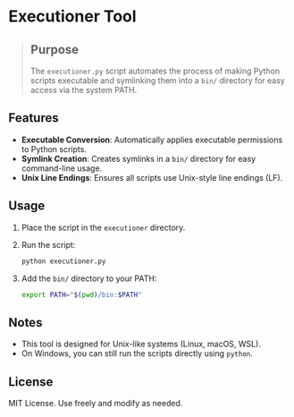 # Executioner Tool

> ## Purpose
>
> The `executioner.py` script automates the process of making Python scripts executable and symlinking them into a `bin/` directory for easy access via the system PATH.

## Features

- **Executable Conversion**: Automatically applies executable permissions to Python scripts.
- **Symlink Creation**: Creates symlinks in a `bin/` directory for easy command-line usage.
- **Unix Line Endings**: Ensures all scripts use Unix-style line endings (LF).

## Usage

1. Place the script in the `executioner` directory.
2. Run the script:

   ```bash
   python executioner.py
   ```

3. Add the `bin/` directory to your PATH:

   ```bash
   export PATH="$(pwd)/bin:$PATH"
   ```

## Notes

- This tool is designed for Unix-like systems (Linux, macOS, WSL).
- On Windows, you can still run the scripts directly using `python`.

## License

MIT License. Use freely and modify as needed.
